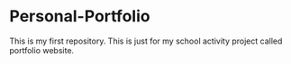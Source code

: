 # Personal-Portfolio
This is my first repository. This is just for
my school activity project called portfolio
website.
